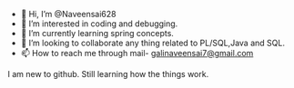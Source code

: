 - 👋 Hi, I’m @Naveensai628
- 👀 I’m interested in coding and debugging.
- 🌱 I’m currently learning spring concepts.
- 💞️ I’m looking to collaborate any thing related to PL/SQL,Java and SQL.
- 📫 How to reach me through mail- galinaveensai7@gmail.com


I am new to github. Still learning how the things work.

<!---
Naveensai628/Naveensai628 is a ✨ special ✨ repository because its `README.md` (this file) appears on your GitHub profile.
You can click the Preview link to take a look at your changes.
--->

